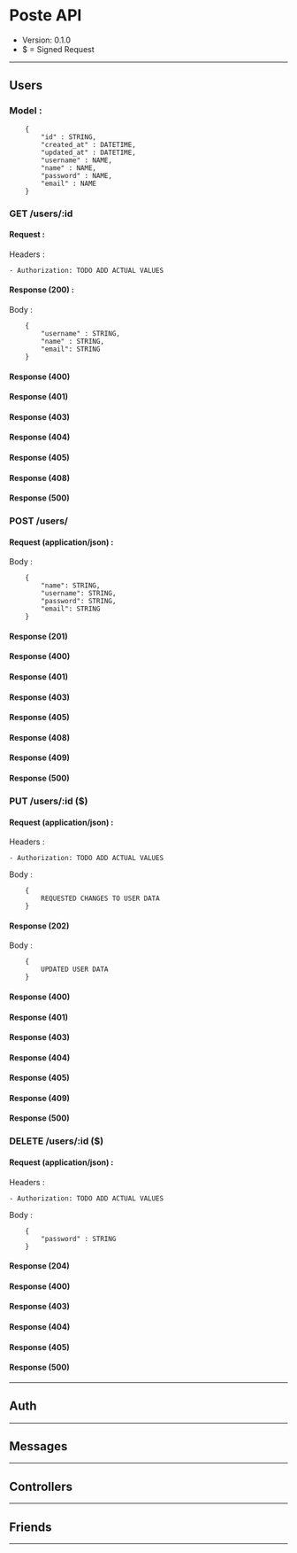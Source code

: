 # Poste API #
- Version: 0.1.0
- $ = Signed Request

----------


## Users 

### Model : 
```
    {
        "id" : STRING,
        "created_at" : DATETIME,
        "updated_at" : DATETIME,
        "username" : NAME,
        "name" : NAME,
        "password" : NAME,
        "email" : NAME
    }
```

### GET /users/:id

#### Request :
Headers : 
```
- Authorization: TODO ADD ACTUAL VALUES
```

#### Response (200) :
Body :

```
    {
        "username" : STRING,
        "name" : STRING,
        "email": STRING
    }
```
#### Response (400) 

#### Response (401) 

#### Response (403) 

#### Response (404) 

#### Response (405) 

#### Response (408) 

#### Response (500) 

### POST /users/

#### Request (application/json) :
Body :
```
    {
        "name": STRING,
        "username": STRING,
        "password": STRING,
        "email": STRING
    }

```

#### Response (201) 

#### Response (400) 

#### Response (401) 

#### Response (403) 

#### Response (405) 

#### Response (408) 

#### Response (409) 

#### Response (500) 

### PUT /users/:id ($)

#### Request (application/json) : 
Headers :
```
- Authorization: TODO ADD ACTUAL VALUES
```

Body : 
```
    {
        REQUESTED CHANGES TO USER DATA
    }
```

#### Response (202) 
Body : 
```
    {
        UPDATED USER DATA
    }
```
#### Response (400) 

#### Response (401) 

#### Response (403) 

#### Response (404) 

#### Response (405) 

#### Response (409) 

#### Response (500) 

### DELETE /users/:id ($) 

#### Request (application/json) :
Headers : 
```
- Authorization: TODO ADD ACTUAL VALUES
```

Body : 
```
    {
        "password" : STRING
    }
```

#### Response (204) 

#### Response (400) 

#### Response (403) 

#### Response (404) 

#### Response (405) 

#### Response (500) 


----------


## Auth


----------


## Messages


----------


## Controllers


----------


## Friends


----------


